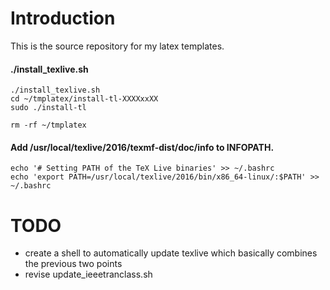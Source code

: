 Introduction
============

This is the source repository for my latex templates.


#### ./install_texlive.sh

```
./install_texlive.sh
cd ~/tmplatex/install-tl-XXXXxxXX
sudo ./install-tl
```
```
rm -rf ~/tmplatex
```


#### Add /usr/local/texlive/2016/texmf-dist/doc/info to INFOPATH.

```
echo '# Setting PATH of the TeX Live binaries' >> ~/.bashrc
echo 'export PATH=/usr/local/texlive/2016/bin/x86_64-linux/:$PATH' >> ~/.bashrc
```



# TODO
* create a shell to automatically update texlive which basically combines the
previous two points
* revise update_ieeetranclass.sh
